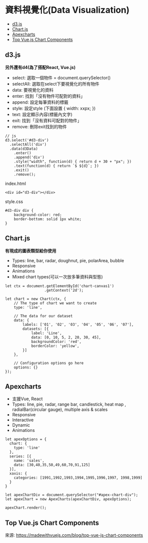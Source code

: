 # 資料視覺化(Data Visualization)
*  <a href="#d3js">d3.js</a>
*  <a href="chartjs">Chart.js</a>
*  <a href="apexcharts">Apexcharts</a>
*  <a href="#top-vuejs-chart-components">Top Vue.js Chart Components</a>
## d3.js
**另外還有d4(為了搭配React, Vue.js)**  

*  select: 選取一個物件 = document.querySelector()
*  selectAll: 選取在select下要視覺化的所有物件
*  data: 要視覺化的資料
*  enter: 找到「沒有物件可配對的資料」
*  append: 設定每筆資料的標籤
*  style: 設定style (下面設置 { width: xxpx; })
*  text: 設定顯示內容(標籤內文字)
*  exit: 找到「沒有資料可配對的物件」
*  remove: 刪除exit找到的物件  
```
// js
d3.select('#d3-div')
  .selectAll('div')
  .data(d3Data)
    .enter()
    .append('div')
    .style("width", function(d) { return d + 30 + "px"; })
    .text(function(d) { return `$ ${d}`; })
    .exit()
    .remove();
```
index.html
```
<div id="d3-div"></div>
```
style.css
```
#d3-div div {
    background-color: red;
    border-bottom: solid 1px white;
}
```

## Chart.js

**有現成的圖表類型給你使用**  
*  Types: line, bar, radar, doughnut, pie, polarArea, bubble
*  Responsive
*  Animations
*  Mixed chart types(可以一次放多筆資料與型態)

```
let ctx = document.getElementById('chart-canvas1')
                  .getContext('2d');

let chart = new Chart(ctx, {
    // The type of chart we want to create
    type: 'line',

    // The data for our dataset
    data: {
        labels: ['01', '02', '03', '04', '05', '06', '07'],
        datasets: [{
            label: 'Line',
            data: [0, 10, 5, 2, 20, 30, 45],
            backgroundColor: 'red',
            borderColor: 'yellow',
        }]
    },

    // Configuration options go here
    options: {}
});
```

## Apexcharts
*  支援Vue, React
*  Types: line, pie, radar, range bar, candlestick, heat map , radialBar(circular gauge), multiple axis & scales
*  Responsive
*  Interactive
*  Dynamic
*  Animations
```
let apexOptions = {
  chart: {
    type: 'line'
  },
  series: [{
    name: 'sales',
    data: [30,40,35,50,49,60,70,91,125]
  }],
  xaxis: {
    categories: [1991,1992,1993,1994,1995,1996,1997, 1998,1999]
  }
}

let apexChartDiv = document.querySelector("#apex-chart-div");
let apexChart = new ApexCharts(apexChartDiv, apexOptions);

apexChart.render();
```






## Top Vue.js Chart Components
來源: https://madewithvuejs.com/blog/top-vue-js-chart-components